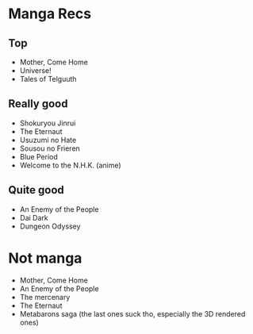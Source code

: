 # Manga Recs

## Top
- Mother, Come Home
- Universe!
- Tales of Telguuth

## Really good
- Shokuryou Jinrui
- The Eternaut
- Usuzumi no Hate
- Sousou no Frieren
- Blue Period
- Welcome to the N.H.K. (anime)

## Quite good
- An Enemy of the People
- Dai Dark
- Dungeon Odyssey

# Not manga
- Mother, Come Home
- An Enemy of the People
- The mercenary
- The Eternaut
- Metabarons saga (the last ones suck tho, especially the 3D rendered ones)
